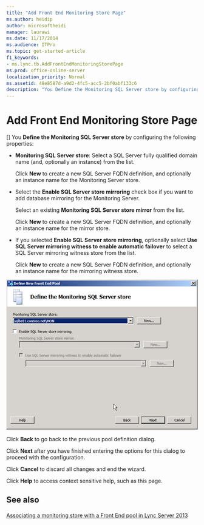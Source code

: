 ```yaml
---
title: "Add Front End Monitoring Store Page"
ms.author: heidip
author: microsoftheidi
manager: laurawi
ms.date: 11/17/2014
ms.audience: ITPro
ms.topic: get-started-article
f1_keywords:
- ms.lync.tb.AddFrontEndMonitoringStorePage
ms.prod: office-online-server
localization_priority: Normal
ms.assetid: 48e8587d-a9d2-4fc5-acc5-2bf0abf133c6
description: "You Define the Monitoring SQL Server store by configuring the following properties:"
---
```


# Add Front End Monitoring Store Page
[]
You **Define the Monitoring SQL Server store** by configuring the following properties: 
  
- **Monitoring SQL Server store**: Select a SQL Server fully qualified domain name (and, optionally an instance) from the list.
    
    Click **New** to create a new SQL Server FQDN definition, and optionally an instance name for the Monitoring Server store. 
    
- Select the **Enable SQL Server store mirroring** check box if you want to add database mirroring for the Monitoring Server. 
    
    Select an existing **Monitoring SQL Server store mirror** from the list. 
    
    Click **New** to create a new SQL Server FQDN definition, and optionally an instance name for the mirror store. 
    
- If you selected **Enable SQL Server store mirroring**, optionally select **Use SQL Server mirroring witness to enable automatic failover** to select a SQL Server mirroring witness store from the list. 
    
    Click **New** to create a new SQL Server FQDN definition, and optionally an instance name for the mirroring witness store. 
    
![Define monitoring SQL server store page](media/Add_Front_End_Monitoring_Store_Page.jpg)
  
Click **Back** to go back to the previous pool definition dialog. 
  
Click **Next** after you have finished entering the options for this dialog to proceed with the configuration. 
  
Click **Cancel** to discard all changes and end the wizard. 
  
Click **Help** to access context sensitive help, such as this page. 
  
## See also

#### 

[Associating a monitoring store with a Front End pool in Lync Server 2013](associating-a-monitoring-store-with-a-front-end-pool.md)

